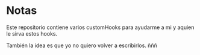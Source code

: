 # Notas

Este repositorio contiene varios customHooks para ayudarme a mi y aquien le
sirva estos hooks.

También la idea es que yo no quiero volver a escribirlos. ñññ